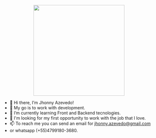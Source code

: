 <div id="header" align="center">
  <img src="https://media.giphy.com/media/3kPDmoWdBpQPNhCnUG/giphy.gif" width="300"/>
</div>




- 👋 Hi there, I’m Jhonny Azevedo! 
- 👀 My go is to work with development.
- 🌱 I’m currently learning Front and Backend tecnologies.
- 💞️ I'm looking for my first opportunity to work with the job that I love.
- 📫 To reach me you can send an email for jhonny.azevedo@gmail.com 
- or whatsapp (+55)4799180-3680.

<!---
NeoJhonn/NeoJhonn is a ✨ special ✨ repository because its `README.md` (this file) appears on your GitHub profile.
You can click the Preview link to take a look at your changes.
--->
